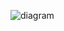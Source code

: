 ![diagram](https://user-images.githubusercontent.com/108629266/188950070-44d8538d-de59-454b-b074-4586e64e8757.png)
